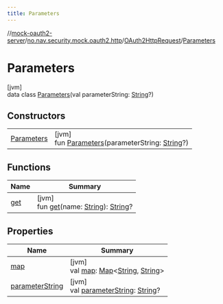 ```yaml
---
title: Parameters
---
```

//[mock-oauth2-server](../../../../index.html)/[no.nav.security.mock.oauth2.http](../../index.html)/[OAuth2HttpRequest](../index.html)/[Parameters](index.html)



# Parameters



[jvm]\
data class [Parameters](index.html)(val parameterString: [String](https://kotlinlang.org/api/latest/jvm/stdlib/kotlin/-string/index.html)?)



## Constructors


| | |
|---|---|
| [Parameters](-parameters.html) | [jvm]<br>fun [Parameters](-parameters.html)(parameterString: [String](https://kotlinlang.org/api/latest/jvm/stdlib/kotlin/-string/index.html)?) |


## Functions


| Name | Summary |
|---|---|
| [get](get.html) | [jvm]<br>fun [get](get.html)(name: [String](https://kotlinlang.org/api/latest/jvm/stdlib/kotlin/-string/index.html)): [String](https://kotlinlang.org/api/latest/jvm/stdlib/kotlin/-string/index.html)? |


## Properties


| Name | Summary |
|---|---|
| [map](map.html) | [jvm]<br>val [map](map.html): [Map](https://kotlinlang.org/api/latest/jvm/stdlib/kotlin.collections/-map/index.html)&lt;[String](https://kotlinlang.org/api/latest/jvm/stdlib/kotlin/-string/index.html), [String](https://kotlinlang.org/api/latest/jvm/stdlib/kotlin/-string/index.html)&gt; |
| [parameterString](parameter-string.html) | [jvm]<br>val [parameterString](parameter-string.html): [String](https://kotlinlang.org/api/latest/jvm/stdlib/kotlin/-string/index.html)? |

